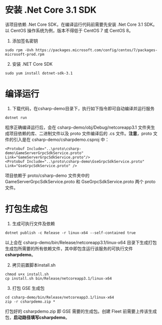 # 安装 .Net Core 3.1 SDK

该项目依赖 .Net Core SDK，在编译运行代码前需要先安装 .Net Core 3.1 SDK。以 CentOS 操作系统为例，版本不得低于 CentOS 7 或 CentOS 8。

1. 添加签名密钥
```
sudo rpm -Uvh https://packages.microsoft.com/config/centos/7/packages-microsoft-prod.rpm
```

2. 安装 .NET Core SDK 
```
sudo yum install dotnet-sdk-3.1
```

# 编译运行

1. 下载代码，在csharp-demo目录下，执行如下指令即可自动编译并运行服务
```
dotnet run
```
程序正确编译运行后，会在 csharp-demo/obj/Debug/netcoreapp3.1 文件夹生成项目依赖的库、二进制文件以及 proto 文件编译后的 .cs 文件。**注意**，proto 文件的引入是在 csharp-demo/csharpdemo.csproj 中：
```
<Protobuf Include="..\proto\csharp-demo\GameServerGrpcSdkService.proto" Link="GameServerGrpcSdkService.proto"/>
<Protobuf Include="..\proto\csharp-demo\GseGrpcSdkService.proto" Link="GseGrpcSdkService.proto" />
```
项目依赖于 proto/csharp-demo 文件夹中的 GameServerGrpcSdkService.proto 和 GseGrpcSdkService.proto 两个 proto 文件。

# 打包生成包

1. 生成可执行文件及依赖
```
dotnet publish -c Release -r linux-x64 --self-contained true
```
以上会在 csharp-demo/bin/Release/netcoreapp3.1/linux-x64 目录下生成打包生成包所需要的所有依赖文件，其中即包含运行该服务的可执行文件**csharpdemo**。

2. 拷贝前置脚本install.sh
```
chmod u+x install.sh
cp install.sh bin/Release/netcoreapp3.1/linux-x64
```

3. 打包 GSE 生成包
```
cd csharp-demo/bin/Release/netcoreapp3.1/linux-x64
zip -r csharpdemo.zip *
```
打包好的 csharpdemo.zip 即 GSE 需要的生成包。创建 Fleet 前需要上传该生成包，**启动路径填写csharpdemo**。
